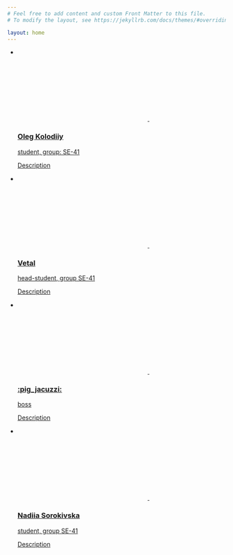 ```yaml
---
# Feel free to add content and custom Front Matter to this file.
# To modify the layout, see https://jekyllrb.com/docs/themes/#overriding-theme-defaults

layout: home
---
```

<div class ="content">
<ul class="cards">
    <li>
      <a href="" class="card">
        <img src="assets/images/img3.jpg" class="card__image" alt="" />
        <div class="card__overlay">
          <div class="card__header">
            <svg class="card__arc" xmlns="http://www.w3.org/2000/svg"><path /></svg>                     
            <img class="card__thumb" src="assets/images/img5.png" alt="" />
            <div class="card__header-text">
              <h3 class="card__title">Oleg Kolodiiy</h3>            
              <span class="card__status">student, group: SE-41</span>
            </div>
          </div>
          <p class="card__description"> Description</p>
        </div>
      </a>      
    </li>
    <li>
      <a href="" class="card">
        <img src="assets/images/img4.jpg" class="card__image" alt="" />
        <div class="card__overlay">        
          <div class="card__header">
            <svg class="card__arc" xmlns="http://www.w3.org/2000/svg"><path /></svg>                 
            <img class="card__thumb" src="assets/images/img5.png" alt="" />
            <div class="card__header-text">
              <h3 class="card__title">Vetal </h3>
              <span class="card__status">head-student, group SE-41</span>
            </div>
          </div>
          <p class="card__description">Description</p>
        </div>
      </a>
    </li>
    <li>
      <a href="" class="card">
        <img src="assets/images/pig-j.gif" class="card__image" alt="" />
        <div class="card__overlay">
          <div class="card__header">
            <svg class="card__arc" xmlns="http://www.w3.org/2000/svg"><path /></svg>                     
            <img class="card__thumb" src="assets/images/img5.png" alt="" />
            <div class="card__header-text">
              <h3 class="card__title">:pig_jacuzzi:</h3>
              <span class="card__tagline"> </span>            
              <span class="card__status">boss</span>
            </div>
          </div>
          <p class="card__description">Description</p>
        </div>
      </a>
    </li>
    <li>
      <a href="{{ site.url }}{{ site.baseurl }}/pages/st1.html" class="card">
        <img src="assets/images/img2.jpg" class="card__image" alt="" />
        <div class="card__overlay">
          <div class="card__header">
            <svg class="card__arc" xmlns="http://www.w3.org/2000/svg"><path /></svg>                 
            <img class="card__thumb" src="assets/images/img5.png" alt="" />
            <div class="card__header-text">
              <h3 class="card__title">Nadiia Sorokivska</h3>
              <span class="card__status">student, group SE-41</span>
            </div>          
          </div>
          <p class="card__description">Description </p>
        </div>
      </a>
    </li>    
  </ul>

</div>